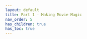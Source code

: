 ```yaml
---
layout: default
title: Part 1 - Making Movie Magic
nav_order: 5
has_children: true
has_toc: true
---
```

